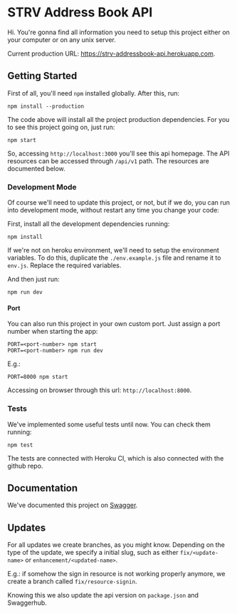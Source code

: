 # STRV Address Book API

Hi. You're gonna find all information you need to setup this project either on your computer or on any unix server.

Current production URL: https://strv-addressbook-api.herokuapp.com.

## Getting Started

First of all, you'll need `npm` installed globally. After this, run:

```
npm install --production
```

The code above will install all the project production dependencies. For you to see this project going on, just run:

```
npm start
```

So, accessing `http://localhost:3000` you'll see this api homepage. The API resources can be accessed through `/api/v1` path. The resources are documented below.

### Development Mode

Of course we'll need to update this project, or not, but if we do, you can run into development mode, without restart any time you change your code:

First, install all the development dependencies running:

```
npm install
```

If we're not on heroku environment, we'll need to setup the environment variables. To do this, duplicate the `./env.example.js` file and rename it to `env.js`. Replace the required variables. 

And then just run:

```
npm run dev
```

#### Port

You can also run this project in your own custom port. Just assign a port number when starting the app:

```
PORT=<port-number> npm start
PORT=<port-number> npm run dev
```

E.g.:

```
PORT=8000 npm start
```

Accessing on browser through this url: `http://localhost:8000`.

### Tests

We've implemented some useful tests until now. You can check them running:

```
npm test
```

The tests are connected with Heroku CI, which is also connected with the github repo.

## Documentation

We've documented this project on [Swagger](https://app.swaggerhub.com/apis/nncl/strv-address-book).

## Updates

For all updates we create branches, as you might know. Depending on the type of the update, we specify a initial slug, such as either `fix/<update-name>` or `enhancement/<updated-name>`.

E.g.: if somehow the sign in resource is not working properly anymore, we create a branch called `fix/resource-signin`.

Knowing this we also update the api version on `package.json` and Swaggerhub.
